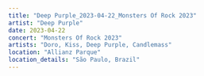 ```yaml
---
title: "Deep Purple_2023-04-22_Monsters Of Rock 2023"
artist: "Deep Purple"
date: 2023-04-22
concert: "Monsters Of Rock 2023"
artists: "Doro, Kiss, Deep Purple, Candlemass"
location: "Allianz Parque"
location_details: "São Paulo, Brazil"
---
```

